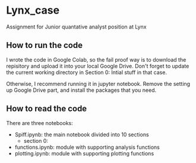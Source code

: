 # Lynx_case
Assignment for Junior quantative analyst position at Lynx 

## How to run the code
I wrote the code in Google Colab, so the fail proof way is to download the repisitory and upload it into your local Google Drive. Don't forget to update the current working directory in Section 0: Intial stuff in that case. 

Otherwise, I recommend running it in jupyter notebook. Remove the setting up Google Drive part, and install the packages that you need. 

## How to read the code
There are three notebooks:
- Spiff.ipynb: the main notebook divided into 10 sections
  - section 0:
- functions.ipynb: module with supporting analysis functions
- plotting.ipynb: module with supporting plotting functions
